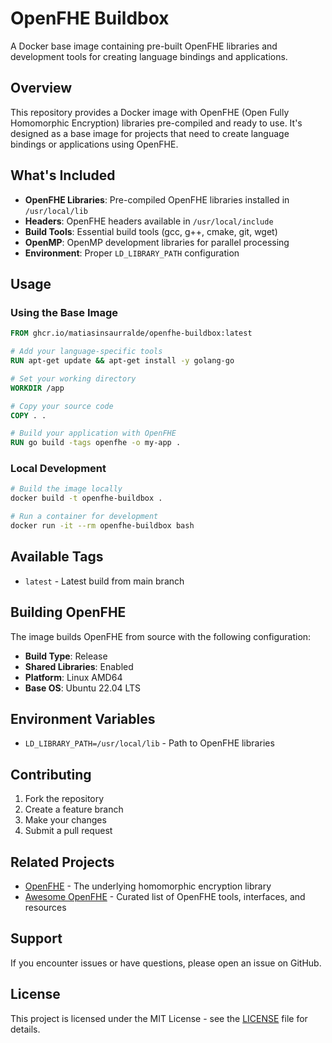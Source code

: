 # OpenFHE Buildbox

A Docker base image containing pre-built OpenFHE libraries and development tools for creating language bindings and applications.

## Overview

This repository provides a Docker image with OpenFHE (Open Fully Homomorphic Encryption) libraries pre-compiled and ready to use. It's designed as a base image for projects that need to create language bindings or applications using OpenFHE.

## What's Included

- **OpenFHE Libraries**: Pre-compiled OpenFHE libraries installed in `/usr/local/lib`
- **Headers**: OpenFHE headers available in `/usr/local/include`
- **Build Tools**: Essential build tools (gcc, g++, cmake, git, wget)
- **OpenMP**: OpenMP development libraries for parallel processing
- **Environment**: Proper `LD_LIBRARY_PATH` configuration

## Usage

### Using the Base Image

```dockerfile
FROM ghcr.io/matiasinsaurralde/openfhe-buildbox:latest

# Add your language-specific tools
RUN apt-get update && apt-get install -y golang-go

# Set your working directory
WORKDIR /app

# Copy your source code
COPY . .

# Build your application with OpenFHE
RUN go build -tags openfhe -o my-app .
```

### Local Development

```bash
# Build the image locally
docker build -t openfhe-buildbox .

# Run a container for development
docker run -it --rm openfhe-buildbox bash
```

## Available Tags

- `latest` - Latest build from main branch

## Building OpenFHE

The image builds OpenFHE from source with the following configuration:
- **Build Type**: Release
- **Shared Libraries**: Enabled
- **Platform**: Linux AMD64
- **Base OS**: Ubuntu 22.04 LTS

## Environment Variables

- `LD_LIBRARY_PATH=/usr/local/lib` - Path to OpenFHE libraries

## Contributing

1. Fork the repository
2. Create a feature branch
3. Make your changes
4. Submit a pull request

## Related Projects

- [OpenFHE](https://github.com/openfheorg/openfhe-development) - The underlying homomorphic encryption library
- [Awesome OpenFHE](https://github.com/openfheorg/awesome-openfhe#openfhe-software-interfaces) - Curated list of OpenFHE tools, interfaces, and resources

## Support

If you encounter issues or have questions, please open an issue on GitHub.

## License

This project is licensed under the MIT License - see the [LICENSE](LICENSE) file for details.
